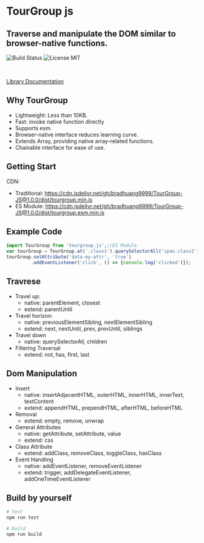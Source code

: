 # TourGroup js
## Traverse and manipulate the DOM similar to browser-native functions.

![Build Status](https://github.com/bradhuang9999/TourGroup-js/actions/workflows/main.yml/badge.svg)
![License MIT](https://img.shields.io/badge/license-MIT-blue.svg)

<br>

[Library Documentation](documentation.md)

## Why TourGroup
- Lightweight: Less than 10KB.
- Fast: invoke native function directly
- Supports esm.
- Browser-native interface reduces learning curve.
- Extends Array, providing native array-related functions.
- Chainable interface for ease of use.

## Getting Start
CDN: 
- Traditional: https://cdn.jsdelivr.net/gh/bradhuang9999/TourGroup-JS@1.0.0/dist/tourgroup.min.js
- ES Module: https://cdn.jsdelivr.net/gh/bradhuang9999/TourGroup-JS@1.0.0/dist/tourgroup.esm.min.js

## Example Code
```js
import TourGroup from 'tourgroup.js';//ES Module
var tourGroup = TourGroup.at('.class1').querySelectorAll('span.class2').has('i');
tourGroup.setAttribute('data-my-attr', 'true')
         .addEventListener('click', () => {console.log('clicked')});
```

## Travrese
- Travel up: 
  - native: parentElement, closest
  - extend: parentUntil
- Travel horizon: 
  - native: previousElementSibling, nextElementSibling
  - extend: next, nextUntil, prev, prevUntil, siblings
- Travel down
  - native: querySelectorAll, children
- Filtering Traversal
  - extend: not, has, first, last

## Dom Manipulation
- Insert
  - native: insertAdjacentHTML, outerHTML, innerHTML, innerText, textContent
  - extend: appendHTML, prependHTML, afterHTML, beforeHTML
- Removal
  - extend: empty, remove, unwrap
- General Attributes
  - native: getAttribute, setAttribute, value
  - extend: css
- Class Attribute
  - extend: addClass, removeClass, toggleClass, hasClass
- Event Handling
  - native: addEventListener, removeEventListener
  - extend: trigger, addDelegateEventListener, addOneTimeEventListener

## Build by yourself
```sh
# test
npm run test

# build
npm run build
```
